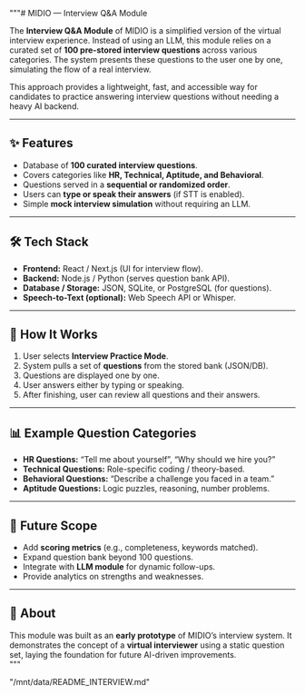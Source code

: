 """# MIDIO — Interview Q&A Module  

The **Interview Q&A Module** of MIDIO is a simplified version of the virtual interview experience. Instead of using an LLM, this module relies on a curated set of **100 pre-stored interview questions** across various categories. The system presents these questions to the user one by one, simulating the flow of a real interview.  

This approach provides a lightweight, fast, and accessible way for candidates to practice answering interview questions without needing a heavy AI backend.  

---

## ✨ Features  
- Database of **100 curated interview questions**.  
- Covers categories like **HR, Technical, Aptitude, and Behavioral**.  
- Questions served in a **sequential or randomized order**.  
- Users can **type or speak their answers** (if STT is enabled).  
- Simple **mock interview simulation** without requiring an LLM.  

---

## 🛠 Tech Stack  
- **Frontend:** React / Next.js (UI for interview flow).  
- **Backend:** Node.js / Python (serves question bank API).  
- **Database / Storage:** JSON, SQLite, or PostgreSQL (for questions).  
- **Speech-to-Text (optional):** Web Speech API or Whisper.  

---

## 🚀 How It Works  
1. User selects **Interview Practice Mode**.  
2. System pulls a set of **questions** from the stored bank (JSON/DB).  
3. Questions are displayed one by one.  
4. User answers either by typing or speaking.  
5. After finishing, user can review all questions and their answers.  

---

## 📊 Example Question Categories  
- **HR Questions:** “Tell me about yourself”, “Why should we hire you?”  
- **Technical Questions:** Role-specific coding / theory-based.  
- **Behavioral Questions:** “Describe a challenge you faced in a team.”  
- **Aptitude Questions:** Logic puzzles, reasoning, number problems.  

---

## 📌 Future Scope  
- Add **scoring metrics** (e.g., completeness, keywords matched).  
- Expand question bank beyond 100 questions.  
- Integrate with **LLM module** for dynamic follow-ups.  
- Provide analytics on strengths and weaknesses.  

---

## 📌 About  
This module was built as an **early prototype** of MIDIO’s interview system. It demonstrates the concept of a **virtual interviewer** using a static question set, laying the foundation for future AI-driven improvements.  
"""

"/mnt/data/README_INTERVIEW.md"
